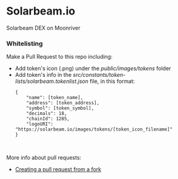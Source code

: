 # Solarbeam.io
Solarbeam DEX on Moonriver

### Whitelisting

Make a Pull Request to this repo including:
 - Add token's icon (.png) under the *public/images/tokens* folder
 - Add token's info in the *src/constants/token-lists/solarbeam.tokenlist.json* file, in this format:
   ```
   {
       "name": [token_name],
       "address": [token_address],
       "symbol": [token_symbol],
       "decimals": 18,
       "chainId": 1285,
       "logoURI": "https://solarbeam.io/images/tokens/[token_icon_filename]"
   }
   ```
   
<br>

More info about pull requests:
 - [Creating a pull request from a fork](https://docs.github.com/en/github/collaborating-with-pull-requests/proposing-changes-to-your-work-with-pull-requests/creating-a-pull-request-from-a-fork)